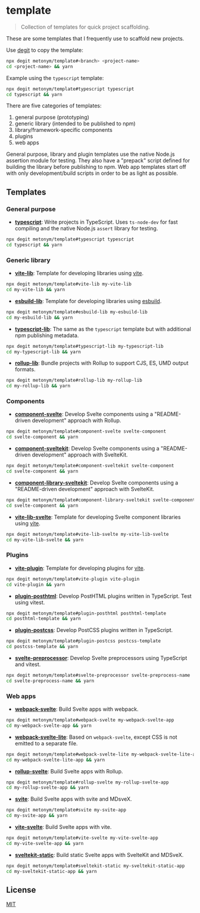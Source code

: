 # template

> Collection of templates for quick project scaffolding.

These are some templates that I frequently use to scaffold new projects.

Use [degit](https://github.com/Rich-Harris/degit) to copy the template:

```sh
npx degit metonym/template#<branch> <project-name>
cd <project-name> && yarn
```

Example using the `typescript` template:

```sh
npx degit metonym/template#typescript typescript
cd typescript && yarn
```

There are five categories of templates:

1. general purpose (prototyping)
2. generic library (intended to be published to npm)
3. library/framework-specific components
4. plugins
5. web apps

General purpose, library and plugin templates use the native Node.js assertion module for testing. They also have a "prepack" script defined for building the library before publishing to npm. Web app templates start off with only development/build scripts in order to be as light as possible.

## Templates

### General purpose

- **[typescript](https://github.com/metonym/template/tree/typescript)**: Write projects in TypeScript. Uses `ts-node-dev` for fast compiling and the native Node.js `assert` library for testing.

```sh
npx degit metonym/template#typescript typescript
cd typescript && yarn
```

### Generic library

- **[vite-lib](https://github.com/metonym/template/tree/vite-lib)**: Template for developing libraries using [vite](https://github.com/vitejs/vite).

```sh
npx degit metonym/template#vite-lib my-vite-lib
cd my-vite-lib && yarn
```

- **[esbuild-lib](https://github.com/metonym/template/tree/esbuild-lib)**: Template for developing libraries using [esbuild](https://github.com/evanw/esbuild).

```sh
npx degit metonym/template#esbuild-lib my-esbuild-lib
cd my-esbuild-lib && yarn
```

- **[typescript-lib](https://github.com/metonym/template/tree/typescript-lib)**: The same as the `typescript` template but with additional npm publishing metadata.

```sh
npx degit metonym/template#typescript-lib my-typescript-lib
cd my-typescript-lib && yarn
```

- **[rollup-lib](https://github.com/metonym/template/tree/rollup-lib)**: Bundle projects with Rollup to support CJS, ES, UMD output formats.

```sh
npx degit metonym/template#rollup-lib my-rollup-lib
cd my-rollup-lib && yarn
```

### Components

- **[component-svelte](https://github.com/metonym/template/tree/component-svelte)**: Develop Svelte components using a "README-driven development" approach with Rollup.

```sh
npx degit metonym/template#component-svelte svelte-component
cd svelte-component && yarn
```

- **[component-sveltekit](https://github.com/metonym/template/tree/component-sveltekit)**: Develop Svelte components using a "README-driven development" approach with SvelteKit.

```sh
npx degit metonym/template#component-sveltekit svelte-component
cd svelte-component && yarn
```

- **[component-library-sveltekit](https://github.com/metonym/template/tree/component-library-sveltekit)**: Develop Svelte components using a "README-driven development" approach with SvelteKit.

```sh
npx degit metonym/template#component-library-sveltekit svelte-component
cd svelte-component && yarn
```

- **[vite-lib-svelte](https://github.com/metonym/template/tree/vite-lib-svelte)**: Template for developing Svelte component libraries using [vite](https://github.com/vitejs/vite).

```sh
npx degit metonym/template#vite-lib-svelte my-vite-lib-svelte
cd my-vite-lib-svelte && yarn
```

### Plugins

- **[vite-plugin](https://github.com/metonym/template/tree/vite-plugin)**: Template for developing plugins for [vite](https://github.com/vitejs/vite).

```sh
npx degit metonym/template#vite-plugin vite-plugin
cd vite-plugin && yarn
```

- **[plugin-posthtml](https://github.com/metonym/template/tree/plugin-posthtml)**: Develop PostHTML plugins written in TypeScript. Test using vitest.

```sh
npx degit metonym/template#plugin-posthtml posthtml-template
cd posthtml-template && yarn
```

- **[plugin-postcss](https://github.com/metonym/template/tree/plugin-postcss)**: Develop PostCSS plugins written in TypeScript.

```sh
npx degit metonym/template#plugin-postcss postcss-template
cd postcss-template && yarn
```

- **[svelte-preprocessor](https://github.com/metonym/template/tree/svelte-preprocessor)**: Develop Svelte preprocessors using TypeScript and vitest.

```sh
npx degit metonym/template#svelte-preprocessor svelte-preprocess-name
cd svelte-preprocess-name && yarn
```

### Web apps

- **[webpack-svelte](https://github.com/metonym/template/tree/webpack-svelte)**: Build Svelte apps with webpack.

```sh
npx degit metonym/template#webpack-svelte my-webpack-svelte-app
cd my-webpack-svelte-app && yarn
```

- **[webpack-svelte-lite](https://github.com/metonym/template/tree/webpack-svelte-lite)**: Based on `webpack-svelte`, except CSS is not emitted to a separate file.

```sh
npx degit metonym/template#webpack-svelte-lite my-webpack-svelte-lite-app
cd my-webpack-svelte-lite-app && yarn
```

- **[rollup-svelte](https://github.com/metonym/template/tree/rollup-svelte)**: Build Svelte apps with Rollup.

```sh
npx degit metonym/template#rollup-svelte my-rollup-svelte-app
cd my-rollup-svelte-app && yarn
```

- **[svite](https://github.com/metonym/template/tree/svite)**: Build Svelte apps with svite and MDsveX.

```sh
npx degit metonym/template#svite my-svite-app
cd my-svite-app && yarn
```

- **[vite-svelte](https://github.com/metonym/template/tree/vite-svelte)**: Build Svelte apps with vite.

```sh
npx degit metonym/template#vite-svelte my-vite-svelte-app
cd my-vite-svelte-app && yarn
```

- **[sveltekit-static](https://github.com/metonym/template/tree/sveltekit-static)**: Build static Svelte apps with SvelteKit and MDSveX.

```sh
npx degit metonym/template#sveltekit-static my-sveltekit-static-app
cd my-sveltekit-static-app && yarn
```

## License

[MIT](LICENSE)
